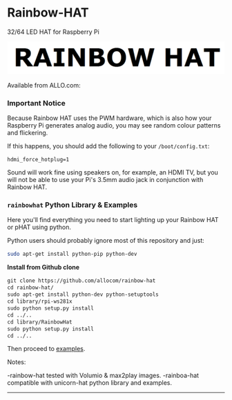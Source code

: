 # Rainbow-HAT
32/64 LED HAT for Raspberry Pi

![Rainbow HAT/pHAT](rainbow-hat-logo.png)

Available from ALLO.com:

### Important Notice

Because Rainbow HAT uses the PWM hardware, which is also how your Raspberry Pi generates analog audio, you may see random colour patterns and flickering.

If this happens, you should add the following to your `/boot/config.txt`:

```
hdmi_force_hotplug=1
```

Sound will work fine using speakers on, for example, an HDMI TV, but you will not be able to use your Pi's 3.5mm audio jack in conjunction with Rainbow HAT.

### `rainbowhat` Python Library & Examples

Here you'll find everything you need to start lighting up your Rainbow HAT or pHAT using python.

Python users should probably ignore most of this repository and just:


```bash
sudo apt-get install python-pip python-dev
```
**Install from Github clone**

```
git clone https://github.com/allocom/rainbow-hat
cd rainbow-hat/
sudo apt-get install python-dev python-setuptools
cd library/rpi-ws281x
sudo python setup.py install
cd ../..
cd library/RainbowHat
sudo python setup.py install
cd ../..
```

Then proceed to [examples](examples).

Notes:

 -rainbow-hat tested with Volumio  & max2play images.
 -rainboa-hat compatible with unicorn-hat python library and examples.

*****************************************************************************

